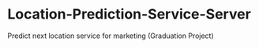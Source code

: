 # Location-Prediction-Service-Server
Predict next location service for marketing (Graduation Project)
